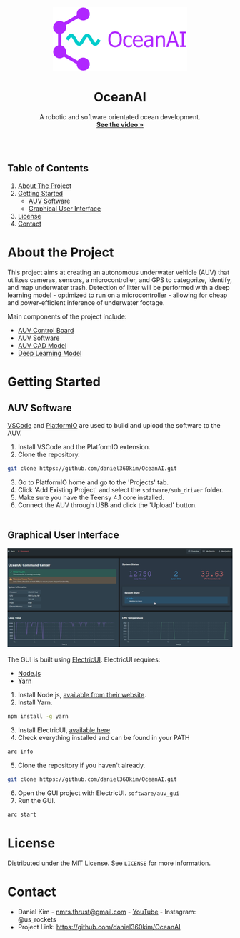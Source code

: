 
<!-- Project Logo -->
<div align="center">

<a href="https://github.com/daniel360kim/OceanAI">
    <img src="Resources/project_images/logo/logo.png" alt="Logo" width="300" height="142">
</a>
  <h1 align="center">OceanAI</h1>
  
  <p align="center">
    A robotic and software orientated ocean development.
    <br />
    <a href="https://www.youtube.com/watch?v=q8Th1xE_4uQ&ab_channel=NMRocketry"><strong>See the video »</strong></a>
    <br />
    <br />
  </p>
</div>

<br>
  <h2>Table of Contents</h2>
  <ol>
    <li>
      <a href="#about-the-project">About The Project</a>
    </li>
    <li>
      <a href="#getting-started">Getting Started</a>
      <ul>
        <li><a href="#AUV Software">AUV Software</a></li>
        <li><a href="#Graphical User Interface">Graphical User Interface</a></li>
      </ul>
    </li>
    <li><a href="#license">License</a></li>
    <li><a href="#contact">Contact</a></li>
  </ol>


# About the Project
This project aims at creating an autonomous underwater vehicle (AUV) that utilizes cameras, sensors, a microcontroller, and GPS to categorize, identify, and map underwater trash. Detection of litter will be performed with a deep learning model - optimized to run on a microcontroller - allowing for cheap and power-efficient inference of underwater footage.

Main components of the project include:
* [AUV Control Board](https://github.com/daniel360kim/OceanAI/tree/master/PCBs)
* [AUV Software](https://github.com/daniel360kim/OceanAI/tree/master/software/sub_driver)
* [AUV CAD Model](https://github.com/daniel360kim/OceanAI/tree/master/CAD)
* [Deep Learning Model](https://github.com/daniel360kim/OceanAI/tree/master/software/detection_model)

# Getting Started
## AUV Software
[VSCode](https://code.visualstudio.com/) and
[PlatformIO](https://platformio.org/) are used to build and upload the software to the AUV.
1. Install VSCode and the PlatformIO extension.
2. Clone the repository.
```sh
git clone https://github.com/daniel360kim/OceanAI.git
```
3. Go to PlatformIO home and go to the 'Projects' tab.
4. Click 'Add Existing Project' and select the `software/sub_driver` folder.
5. Make sure you have the Teensy 4.1 core installed.
6. Connect the AUV through USB and click the 'Upload' button.
<br></br>


## Graphical User Interface

![1](Resources/project_images/gui/1.png)
<br></br>
The GUI is built using [ElectricUI](https://electricui.com/). ElectricUI requires:
* [Node.js](https://nodejs.org/en/)
* [Yarn](https://yarnpkg.com/)

1. Install Node.js, [available from their website](https://nodejs.org/en/).
2. Install Yarn.
```sh
npm install -g yarn
```
3. Install ElectricUI, [available here](https://registry.eui.io/arc/latest/arc_latest_windows_amd64.msi)
4. Check everything installed and can be found in your PATH
```sh
arc info
```
5. Clone the repository if you haven't already.
```sh
git clone https://github.com/daniel360kim/OceanAI.git
```
6. Open the GUI project with ElectricUI. `software/auv_gui`
7. Run the GUI.
```sh
arc start
```


# License
Distributed under the MIT License. See `LICENSE` for more information.

# Contact
* Daniel Kim - nmrs.thrust@gmail.com - [YouTube](https://www.youtube.com/channel/UC0VazqJrUQiJGd_Tedn47zA) - Instagram: @us_rockets
* Project Link: https://github.com/daniel360kim/OceanAI 
